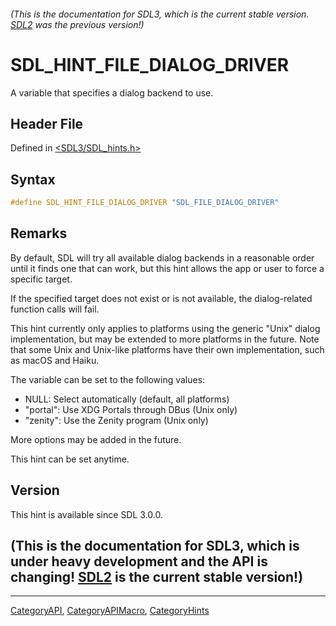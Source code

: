 ###### (This is the documentation for SDL3, which is the current stable version. [SDL2](https://wiki.libsdl.org/SDL2/) was the previous version!)
# SDL_HINT_FILE_DIALOG_DRIVER

A variable that specifies a dialog backend to use.

## Header File

Defined in [<SDL3/SDL_hints.h>](https://github.com/libsdl-org/SDL/blob/main/include/SDL3/SDL_hints.h)

## Syntax

```c
#define SDL_HINT_FILE_DIALOG_DRIVER "SDL_FILE_DIALOG_DRIVER"
```

## Remarks

By default, SDL will try all available dialog backends in a reasonable
order until it finds one that can work, but this hint allows the app or
user to force a specific target.

If the specified target does not exist or is not available, the
dialog-related function calls will fail.

This hint currently only applies to platforms using the generic "Unix"
dialog implementation, but may be extended to more platforms in the future.
Note that some Unix and Unix-like platforms have their own implementation,
such as macOS and Haiku.

The variable can be set to the following values:

- NULL: Select automatically (default, all platforms)
- "portal": Use XDG Portals through DBus (Unix only)
- "zenity": Use the Zenity program (Unix only)

More options may be added in the future.

This hint can be set anytime.

## Version

This hint is available since SDL 3.0.0.

## (This is the documentation for SDL3, which is under heavy development and the API is changing! [SDL2](https://wiki.libsdl.org/SDL2/) is the current stable version!)



----
[CategoryAPI](CategoryAPI), [CategoryAPIMacro](CategoryAPIMacro), [CategoryHints](CategoryHints)

